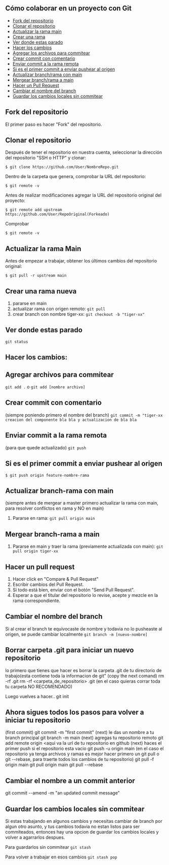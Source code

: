 ## Cómo colaborar en un proyecto con Git

*   [Fork del repositorio](#fork-del-repositorio)
*   [Clonar el repositorio](#clonar-el-repositorio)
*   [Actualizar la rama main](#actualizar-la-rama-main)
*   [Crear una rama](#crear-una-rama-nueva)
*   [Ver donde estas parado](#ver-donde-estas-parado)
*   [Hacer los cambios](#hacer-los-cambios)
*   [Agregar los archivos para commitear](#agregar-archivos-para-commitear)
*   [Crear commit con comentario](#crear-commit-con-comentario)
*   [Enviar commit a la rama remota](#enviar-commit-a-la-rama-remota)
*   [Si es el primer commit a enviar pushear al origen](#si-es-el-primer-commit-a-enviar-pushear-al-origen)
*   [Actualizar branch/rama con main](#actualizar-branch-rama-con-main)
*   [Mergear branch/rama a main](#mergear-branch-rama-a-main)
*   [Hacer un Pull Request](#hacer-un-pull-request)
*   [Cambiar el nombre del branch](#cambiar-nombre-al-branch)
*   [Guardar los cambios locales sin commitear](#guardar-cambios-locales-git-stash)

## Fork del repositorio

El primer paso es hacer "Fork" del repositorio.

## Clonar el repositorio

Después de tener el repositorio en nuestra cuenta, seleccionar la dirección del repositorio "SSH o HTTP" y clonar:

`$ git clone https://github.com/User/NombreRepo.git`

Dentro de la carpeta que genera, comprobar la URL del repositorio:

`$ git remote -v`

Antes de realizar modificaciones agregar la URL del repositorio original del proyecto:

`$ git remote add upstream https://github.com/User/RepoOriginal(Forkeado)`

Comprobar

`$ git remote -v`

## Actualizar la rama Main

Antes de empezar a trabajar, obtener los últimos cambios del repositorio original:

`$ git pull -r upstream main`


## Crear una rama nueva

1. pararse en main
2. actualizar rama con origen remoto: `git pull`
3. crear branch con nombre tiger-xx: `git checkout -b "tiger-xx"`

## Ver donde estas parado

`git status`

## Hacer los cambios:
## Agregar archivos para commitear

`git add .` o `git add [nombre archivo]`


## Crear commit con comentario
(siempre poniendo primero el nombre del branch)
`git commit -m "tiger-xx creacion del componente bla bla y actualizacion de bla bla`


## Enviar commit a la rama remota
(para que quede actualizado)
`git push`

## Si es el primer commit a enviar pushear al origen
`$ git push origin feature-nombre-rama`

## Actualizar branch-rama con main
(siempre antes de mergear a master primero actualizar la rama con main, para resolver conflictos en rama y NO en main)
1. Pararse en rama: `git pull origin main`


## Mergear branch-rama a main
1. Pararse en main y traer la rama (previamente actualizada con main): `git pull origin tiger-xx`


## Hacer un pull request

1. Hacer click en "Compare & Pull Request"
2. Escribir cambios del Pull Request.
3. Si todo está bien, enviar con el botón "Send Pull Request".
4. Esperar a que el titular del repositorio lo revise, acepte y mezcle en la rama correspondiente.


## Cambiar el nombre del branch
Si al crear el branch te equivocaste de nombre y todavia no lo pusheaste al origen, se puede cambiar localmente
`git branch -m [nuevo-nombre]`

## Borrar carpeta .git para iniciar un nuevo repositorio
lo primero que tienes que hacer es borrar la carpeta .git de tu directorio de trabajo(esta contiene toda la informacion de git"
(copy the next comand)
rm -rf .git 
rm -rf <carpeta_de_repositorio> .git (en el caso quieras corrar toda tu carpeta NO RECOMENDADO)

Luego vuelves a hacer.. git init

## Ahora sigues todos los pasos para volver a iniciar tu repositorio
(first commit)
git commit -m "first commit"
(next) le das un nombre a tu branch principal
git branch -m main 
(next) agregas tu repositorio remoto
git add remote origin <aqui va la url de tu repositorio en github
(next) haces el primer push si el repositorio esta vacio
git push -u origin main 
(en el caso el repositorio ya tenga archivos y ramas es mejor hacer primero un git pull o git --rebase, para traerte todos los cambios de tu repositorio)
git pull -f origin main
git pull origin main
git pull --rebase                            
                            
## Cambiar el nombre a un commit anterior
git commit --amend -m "an updated commit message"                            

                          
## Guardar los cambios locales sin commitear
Si estas trabajando en algunos cambios y necesitas cambiar de branch por algun otro asunto, y tus cambios todavia no estan listos para ser commiteados, entonces hay una opcion de guardar los cambios locales y volver a agarrarlos despues.

Para guardarlos sin commitear
`git stash`

Para volver a trabajar en esos cambios 
`git stash pop`
